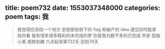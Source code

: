 title: poem732
date: 1553037348000
categories: poem
tags: 我
---
> 我觉得应该找一个地方
安放那些倒下的 flag 和破产的 idea
遇见你时能拿给你看
我有很多很多精彩的未完成的梦
你是我为数不多的已完成
早安
孤独小美
格致别趣
六点起床第732天 迟到74天